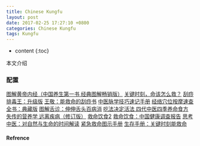 ```yaml
---
title: Chinese Kungfu 
layout: post
date: 2017-02-25 17:27:10 +0800 
categories: Chinese Kungfu 
tags: Kungfu 
---
```



* content
{:toc}


本文介绍                                                                                                                  











### 配置 
[图解黄帝内经（中国养生第一书 经典图解畅销版）](http://item.jd.com/11476430.html)
[关键时刻，命该怎么救？](http://item.jd.com/11901675.html)
[刮痧排毒王：升级版](http://item.jd.com/12157124.html)
[王敬：能救命的刮痧书](http://item.jd.com/11743195.html)
[中医脉学技巧速记手册](http://item.jd.com/11085392.html)
[经络穴位按摩速查全书：典藏版](http://item.jd.com/11442567.html)
[图解舌诊：伸伸舌头百病消](http://item.jd.com/11711464.html)
[吃法决定活法 四代中医四季养命食方](http://item.jd.com/11597277.html)
[失传的营养学 远离疾病（修订版）](http://item.jd.com/11882192.html?dist=jd)
[救命饮食2](http://item.jd.com/11751063.html)
[救命饮食：中国健康调查报告](http://item.jd.com/10842825.html)
[思考中医：对自然与生命的时间解读](http://item.jd.com/10040651.html)
[紧急救命图示手册](http://item.jd.com/11606559.html)
[生存手册：关键时刻能救命](http://item.jd.com/12083725.html)










#### Refrence
